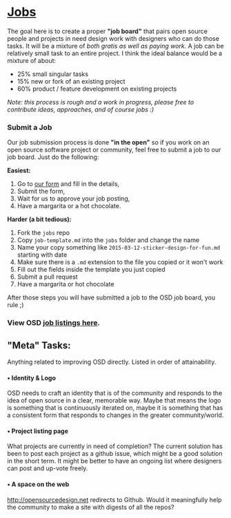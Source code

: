 # [Jobs](http://opensourcedesign.net/jobs/)

The goal here is to create a proper **"job board"** that pairs open source people and projects in need design work with designers who can do those tasks.
It will be a mixture of *both gratis as well as paying work.*
A job can be relatively small task to an entire project.
I think the ideal balance would be a mixture of about:

* 25% small singular tasks
* 15% new or fork of an existing project
* 60% product / feature development on existing projects

*Note: this process is rough and a work in progress, please free to contribute ideas, approaches, and of course jobs :)*


### Submit a Job

Our job submission process is done **"in the open"** so if you work on an open source software project or community, feel free to submit a job to our job board. Just do the following:

**Easiest:**

1. Go to [our form](http://opensourcedesign.net/opensrcdesignjobs/) and fill in the details,
2. Submit the form,
3. Wait for us to approve your job posting,
4. Have a margarita or a hot chocolate.

**Harder (a bit tedious):**

1. Fork the `jobs` repo
2. Copy `job-template.md` into the `jobs` folder and change the name
3. Name your copy something like `2015-03-12-sticker-design-for-fun.md` starting with date
4. Make sure there is a `.md` extension to the file you copied or it won't work
5. Fill out the fields inside the template you just copied
6. Submit a pull request
7. Have a margarita or hot chocolate

After those steps you will have submitted a job to the OSD job board, you rule ;)

### View OSD [job listings here](http://opensourcedesign.net/jobs/).

## "Meta" Tasks:

Anything related to improving OSD directly. Listed in order of attainability.

#### • Identity & Logo
OSD needs to craft an identity that is of the community and responds to the idea of open source in a clear, memorable way.
Maybe that means the logo is something that is continuously iterated on, maybe it is something that has a consistent form that responds to changes in the greater community/world.

#### • Project listing page
What projects are currently in need of completion?
The current solution has been to post each project as a github issue, which might be a good solution in the short term.
It might be better to have an ongoing list where designers can post and up-vote freely.

#### • A space on the web
http://opensourcedesign.net redirects to Github.
Would it meaningfully help the community to make a site with digests of all the repos?
